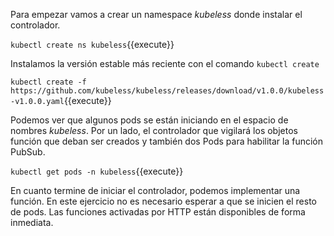 Para empezar vamos a crear un namespace _kubeless_ donde instalar el controlador.

`kubectl create ns kubeless`{{execute}}

Instalamos la versión estable más reciente con el comando `kubectl create`

`kubectl create -f https://github.com/kubeless/kubeless/releases/download/v1.0.0/kubeless-v1.0.0.yaml`{{execute}}

Podemos ver que algunos pods se están iniciando en el espacio de nombres _kubeless_. Por un lado, el controlador que vigilará los objetos función que deban ser creados y también dos Pods para habilitar la función PubSub.

`kubectl get pods -n kubeless`{{execute}}

En cuanto termine de iniciar el controlador, podemos implementar una función. En este ejercicio no es necesario esperar a que se inicien el resto de pods. Las funciones activadas por HTTP están disponibles de forma inmediata.